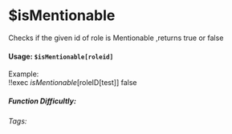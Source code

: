 # $isMentionable
Checks if the given id of role is Mentionable ,returns true or false 

#### Usage: `$isMentionable[roleid]`
Example:
<br/>
<discord-messages>
	<discord-message :bot="false" role-color="#ffcc9a" author="Member">
		!!exec $isMentionable[$roleID[test]]
	</discord-message>
	<discord-message :bot="true" role-color="#0099ff" author="Custom Command" avatar="https://media.discordapp.net/avatars/725721249652670555/781224f90c3b841ba5b40678e032f74a.webp">
		false
	</discord-message>
</discord-messages>

##### Function Difficultly: <Badge type="tip" text="Easy" vertical="middle" /> 
###### Tags:
<Badge type="tip" text="is" vertical="middle" /> 
<Badge type="tip" text="Mentionable" vertical="middle" /> 